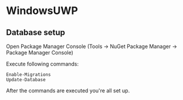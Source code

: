 # WindowsUWP
## Database setup

Open Package Manager Console (Tools -> NuGet Package Manager -> Package Manager Console)

Execute following commands:

```
Enable-Migrations
Update-Database
```

After the commands are executed you're all set up.
